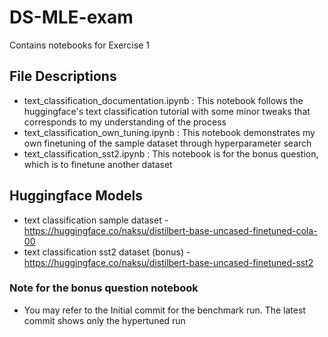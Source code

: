 # DS-MLE-exam
Contains notebooks for Exercise 1

## File Descriptions
* text_classification_documentation.ipynb : This notebook follows the huggingface's text classification tutorial with some minor tweaks that corresponds to my understanding of the process
* text_classification_own_tuning.ipynb :  This notebook demonstrates my own finetuning of the sample dataset through hyperparameter search
* text_classification_sst2.ipynb : This notebook is for the bonus question, which is to finetune another dataset

## Huggingface Models
* text classification sample dataset - https://huggingface.co/naksu/distilbert-base-uncased-finetuned-cola-00
* text classification sst2 dataset (bonus) - https://huggingface.co/naksu/distilbert-base-uncased-finetuned-sst2

### Note for the bonus question notebook
* You may refer to the Initial commit for the benchmark run. The latest commit shows only the hypertuned run
